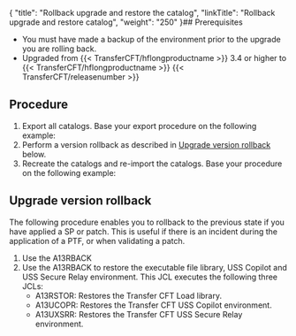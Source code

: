 {
    "title": "Rollback upgrade and restore the catalog",
    "linkTitle": "Rollback upgrade and restore catalog",
    "weight": "250"
}## Prerequisites

-   You must have made a backup of the environment prior to the upgrade you are rolling back.
-   Upgraded from {{< TransferCFT/hflongproductname >}} 3.4 or higher to {{< TransferCFT/hflongproductname >}} {{< TransferCFT/releasenumber >}}

## Procedure

1.  Export all catalogs. Base your export procedure on the following example:  
2.  Perform a version rollback as described in [Upgrade version rollback](#Upgrade) below.
3.  Recreate the catalogs and re-import the catalogs. Base your procedure on the following example:  

<span id="Upgrade"></span>

## Upgrade version rollback

The following procedure enables you to rollback to the previous state if you have applied a SP or patch. This is useful if there is an incident during the application of a PTF, or when validating a patch.

1.  Use the A13RBACK
2.  Use the A13RBACK to restore the executable file library, USS Copilot and USS Secure Relay environment. This JCL executes the following three JCLs:
    -   A13RSTOR: Restores the Transfer CFT Load library.
    -   A13UCOPR: Restores the Transfer CFT USS Copilot environment.
    -   A13UXSRR: Restores the Transfer CFT USS Secure Relay environment.
